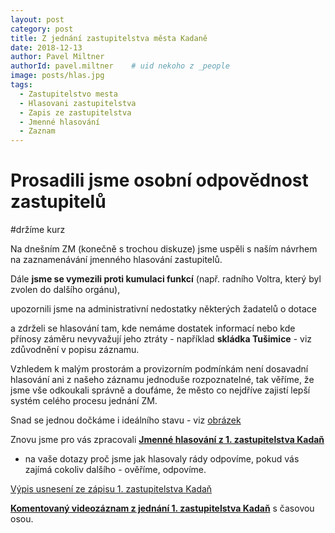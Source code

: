```yaml
---
layout: post
category: post
title: Z jednání zastupitelstva města Kadaně
date: 2018-12-13
author: Pavel Miltner
authorId: pavel.miltner    # uid nekoho z _people
image: posts/hlas.jpg
tags:
  - Zastupitelstvo mesta
  - Hlasovani zastupitelstva
  - Zapis ze zastupitelstva
  - Jmenné hlasování
  - Zaznam
---
```


# Prosadili jsme osobní odpovědnost zastupitelů

#držíme kurz


Na dnešním ZM (konečně s trochou diskuze) jsme uspěli s naším návrhem na zaznamenávání jmenného hlasování zastupitelů.

Dále **jsme se vymezili proti kumulaci funkcí** (např. radního Voltra, který byl zvolen do dalšího orgánu), 

upozornili jsme na administrativní nedostatky některých žadatelů o dotace 

a zdrželi se hlasování tam, kde nemáme dostatek informací nebo kde přínosy záměru nevyvažují jeho ztráty - například **skládka Tušimice** - viz zdůvodnění v popisu záznamu. 

Vzhledem k malým prostorám a provizorním podmínkám není dosavadní hlasování ani z našeho záznamu jednoduše rozpoznatelné, 
tak věříme, že jsme vše odkoukali správně a doufáme, že město co nejdříve zajistí lepší systém celého procesu jednání ZM.

Snad se jednou dočkáme i ideálního stavu - viz [obrázek](https://drive.google.com/open?id=1S85Ho0ZK-MljFqZ-46oAWmLJxvxIuB6-) 

Znovu jsme pro vás zpracovali
**[Jmenné hlasování z 1. zastupitelstva Kadaň](https://drive.google.com/open?id=1vofemQrGNcrVGneKkquDiOwwJ_vz19pY)**
- na vaše dotazy proč jsme jak hlasovaly rády odpovíme, pokud vás zajímá cokoliv dalšího - ověříme, odpovíme.

[Výpis usnesení ze zápisu 1. zastupitelstva Kadaň](http://www.mesto-kadan.cz/obcan/8773/vypis-usneseni-ze-zapisu-z-1-zasedani-zastupitelstva-mesta)

**[Komentovaný videozáznam z jednání 1. zastupitelstva Kadaň](https://kadan.pirati.cz/aktuality/1zmz.html)** s časovou osou.
